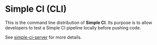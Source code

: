 # Simple CI (CLI)

This is the command line distribution of **Simple CI**. Its purpose is to allow
developers to test a Simple CI pipeline locally before pushing code.

See [simple-ci-server](https://github.com/yaggle/simple-ci-server) for more
details.
